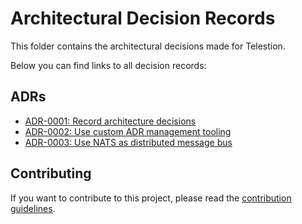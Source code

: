 # Architectural Decision Records

This folder contains the architectural decisions made for Telestion.

Below you can find links to all decision records:

## ADRs

- [ADR-0001: Record architecture decisions](./adrs/0001-record-architecture-decisions.md)
- [ADR-0002: Use custom ADR management tooling](./adrs/0002-use-custom-adr-management-tooling.md)
- [ADR-0003: Use NATS as distributed message bus](./adrs/0003-use-nats-as-distributed-message-bus.md)
<!-- INSERTION_MARK_DO_NO_DELETE -->

## Contributing

If you want to contribute to this project, please read the [contribution guidelines](../CONTRIBUTING.md).

